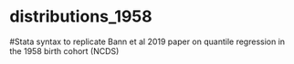 # distributions_1958
#Stata syntax to replicate Bann et al 2019 paper on quantile regression in the 1958 birth cohort (NCDS)
